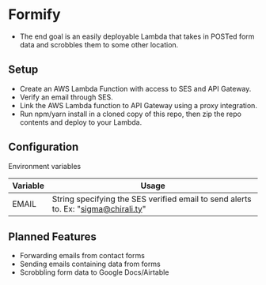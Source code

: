 # Formify
- The end goal is an easily deployable Lambda that takes in POSTed form data and scrobbles them to some other location.

## Setup
- Create an AWS Lambda Function with access to SES and API Gateway.
- Verify an email through SES.
- Link the AWS Lambda function to API Gateway using a proxy integration.
- Run npm/yarn install in a cloned copy of this repo, then zip the repo contents and deploy to your Lambda.

## Configuration
Environment variables

| Variable | Usage |
|----------|-------|
| EMAIL    |String specifying the SES verified email to send alerts to. Ex: "sigma@chirali.ty"|

## Planned Features
- Forwarding emails from contact forms
- Sending emails containing data from forms
- Scrobbling form data to Google Docs/Airtable
